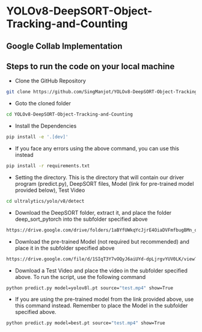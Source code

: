 
# YOLOv8-DeepSORT-Object-Tracking-and-Counting

## Google Collab Implementation

## Steps to run the code on your local machine
* Clone the GitHub Repository
```bash
git clone https://github.com/SingManjot/YOLOv8-DeepSORT-Object-Tracking-and-Counting
```
* Goto the cloned folder
```bash
cd YOLOv8-DeepSORT-Object-Tracking-and-Counting
```
* Install the Dependencies
```bash
pip install -e '.[dev]'
```
* If you face any errors using the above command, you can use this instead
```bash
pip install -r requirements.txt
```
* Setting the directory. This is the directory that will contain our driver program (predict.py), DeepSORT files, Model (link for pre-trained model provided below), Test Video
```bash
cd ultralytics/yolo/v8/detect
```
* Download the DeepSORT folder, extract it, and place the folder deep_sort_pytorch into the subfolder specified above
```bash
https://drive.google.com/drive/folders/1aBYfUWkqYcJjrE4OiaDVFmfbugBMn_op?usp=sharing 
```
* Download the pre-trained Model (not required but recommended) and place it in the subfolder specified above
```bash
https://drive.google.com/file/d/1SIqT3Y7vOQyJ6aiUYd-dpLjrgvYUV0LK/view?usp=drive_link
```

* Download a Test Video and place the video in the subfolder specified above. To run the script, use the following command
```bash
python predict.py model=yolov8l.pt source="test.mp4" show=True
```
* If you are using the pre-trained model from the link provided above, use this command instead. Remember to place the Model in the subfolder specified above.
```bash
python predict.py model=best.pt source="test.mp4" show=True
```
